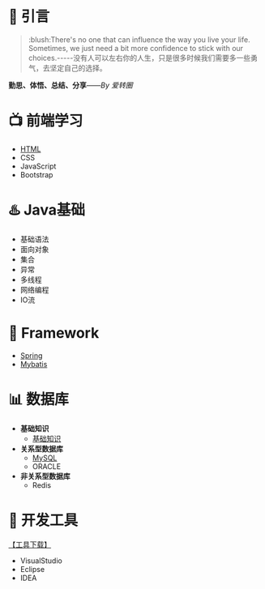 # :star2: 引言
> <p>:blush:There's no one that can influence the way you live your life. Sometimes, we just need a bit more confidence to stick with our choices.-----没有人可以左右你的人生，只是很多时候我们需要多一些勇气，去坚定自己的选择。 </p>
<p><strong>勤思、体悟、总结、分享</strong>——<i>By 爱转圈</i></p> 


# :tv: 前端学习
- [HTML](https://mp.weixin.qq.com/s/HqW-o3dA5d8efJCBvfFwbA)
- CSS
- JavaScript
- Bootstrap


# :hotsprings: Java基础
- 基础语法
- 面向对象
- 集合
- 异常
- 多线程
- 网络编程
- IO流


# :briefcase: Framework
- [Spring](https://blog.csdn.net/wyd288/article/details/84305345)
- [Mybatis](https://github.com/wyd288/fan1111/blob/master/src/Mybatis.md)


# :bar_chart: 数据库
- **基础知识**
  - [基础知识](https://github.com/wyd288/fan1111/blob/master/src/DataBase.md)
- **关系型数据库**
  - [MySQL](https://github.com/wyd288/fan1111/blob/master/src/MySQL.md)
  - ORACLE
- **非关系型数据库**
  - Redis


# :clap: 开发工具
[【工具下载】](http://www.baidu.com)
- VisualStudio
- Eclipse
- IDEA



